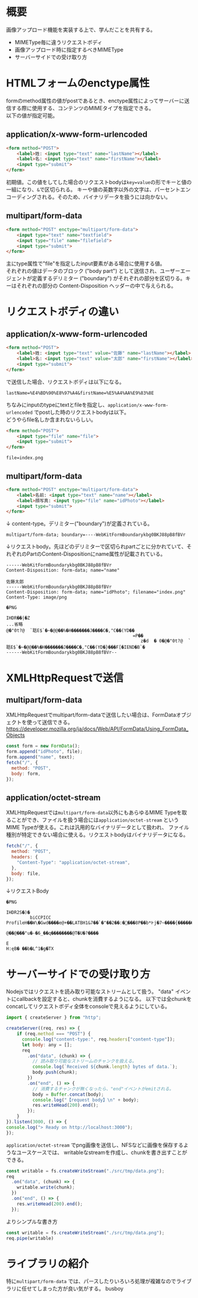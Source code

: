 # 概要

画像アップロード機能を実装する上で、学んだことを共有する。

* MIMEType毎に違うリクエストボディ
* 画像アップロード時に指定するべきMIMEType
* サーバーサイドでの受け取り方

# HTMLフォームのenctype属性

formのmethod属性の値がpostであるとき、enctype属性によってサーバーに送信する際に使用する、コンテンツのMIMEタイプを指定できる。  
以下の値が指定可能。

## application/x-www-form-urlencoded

```html
<form method="POST">
    <label>姓: <input type="text" name="lastName"></label>
    <label>名: <input type="text" name="firstName"></label>
    <input type="submit">
</form>
```

初期値。この値をしてした場合のリクエストbodyは`key=value`の形でキーと値の一組になり、`&`で区切られる。
キーや値の英数字以外の文字は、パーセントエンコーディングされる。そのため、バイナリデータを扱うには向かない。

## multipart/form-data

```html
<form method="POST" enctype="multipart/form-data">
    <input type="text" name="textfield">
    <input type="file" name="filefield">
    <input type="submit">
</form>
```

主にtype属性で"file"を指定したinput要素がある場合に使用する値。  
それぞれの値はデータのブロック ("body part") として送信され、ユーザーエージェントが定義するデリミター ("boundary") がそれぞれの部分を区切りる。キーはそれぞれの部分の Content-Disposition ヘッダーの中で与えられる。

# リクエストボディの違い

## application/x-www-form-urlencoded

```html
<form method="POST">
    <label>姓: <input type="text" value="佐藤" name="lastName"></label>
    <label>名: <input type="text" value="太郎" name="firstName"></label>
    <input type="submit">
</form>
```

で送信した場合、リクエストボディは以下になる。

```text
lastName=%E4%BD%90%E8%97%A4&firstName=%E5%A4%AA%E9%83%8E
```

ちなみにinputのtypeにtextとfileを指定し、`application/x-www-form-urlencoded` でpostした時のリクエストbodyは以下。  
どうやらfile名しか含まれないらしい。

```html
<form method="POST">
    <input type="file" name="file">
    <input type="submit">
</form>
```

```
file=index.png
```

## multipart/form-data

```html
<form method="POST" enctype="multipart/form-data">
    <label>名前: <input type="text" name="name"></label>
    <label>顔写真: <input type="file" name="idPhoto"></label>
    <input type="submit">
</form>
```

↓ content-type。デリミター("boundary")が定義されている。

```text
multipart/form-data; boundary=----WebKitFormBoundarykbg0BKJ88pB8fBVr
```

↓リクエストbody。先ほどのデリミターで区切られpartごとに分かれていて、それぞれのPartのContent-Dispositionにname属性が記載されている。

```
------WebKitFormBoundarykbg0BKJ88pB8fBVr
Content-Disposition: form-data; name="name"

佐藤太郎
------WebKitFormBoundarykbg0BKJ88pB8fBVr
Content-Disposition: form-data; name="idPhoto"; filename="index.png"
Content-Type: image/png

�PNG

IHDR��|�Z
...省略
@�"0t?@  `聒E$`�~�@@��%�H�������J����C�,"C��(YD��
                                                =P��
                                                   z�d  � 0�@�"0t?@  `聒E$`�~�@@��%�H�������J����C�,"C��(YD�}���F[�IEND�B`�
------WebKitFormBoundarykbg0BKJ88pB8fBVr--
```

# XMLHttpRequestで送信

## multipart/form-data

XMLHttpRequestでmultipart/form-dataで送信したい場合は、FormDataオブジェクトを使って送信できる。
https://developer.mozilla.org/ja/docs/Web/API/FormData/Using_FormData_Objects

```javascript
const form = new FormData();
form.append("idPhoto", file);
form.append("name", text);
fetch("/", {
  method: "POST",
  body: form,
});
```

## application/octet-stream

XMLHttpRequestでは`multipart/form-data`以外にもあらゆるMIME Typeを取ることができ、ファイルを扱う場合には`application/octet-stream` というMIME Typeが使える。これは汎用的なバイナリデータとして扱われ、
ファイル種別が特定できない場合に使える。リクエストbodyはバイナリデータになる。

```javascript
fetch("/", {
  method: "POST",
  headers: {
    "Content-Type": "application/octet-stream",
  },
  body: file,
});
```

↓リクエストBody

```text
�PNG

IHDR2S�)�
         biCCPICC ProfileH��W\�Gwd����e@+��LATBH1&7��`�"��2��:�΢���8P��b*߅j�7~����{�������]�;t:�2Y�
                                                                                                   @��@ ���"u�-�6_��q��������@T�U�?����
                                                                                                                                       E
H:ęB� ��b�L^1�g�TX

```

# サーバーサイドでの受け取り方

Nodejsではリクエストを読み取り可能なストリームとして扱う。
"data" イベントにcallbackを設定すると、chunkを消費するようになる。
以下では全chunkをconcatしてリクエストボディ全体をconsoleで見えるようにしている。

```javascript
import { createServer } from "http";

createServer((req, res) => {
    if (req.method === "POST") {
      console.log("content-type:", req.headers["content-type"]);
      let body: any = [];
      req
        .on("data", (chunk) => {
          // 読み取り可能なストリームのチャンクを扱える。
          console.log(`Received ${chunk.length} bytes of data.`);
          body.push(chunk);
        })
        .on("end", () => {
          // 消費するチャンクが無くなったら、"end"イベントがemitされる。
          body = Buffer.concat(body);
          console.log("【request body】\n" + body);
          res.writeHead(200).end();
        });
    }
}).listen(3000, () => {
console.log("> Ready on http://localhost:3000");
});
```

`application/octet-stream` でpng画像を送信し、NFSなどに画像を保存するようなユースケースでは、
writableなstreamを作成し、chunkを書き出すことができる。

```javascript
const writable = fs.createWriteStream("./src/tmp/data.png");
req
  .on("data", (chunk) => {
    writable.write(chunk);
  })
  .on("end", () => {
    res.writeHead(200).end();
  });
```

よりシンプルな書き方
```javascript
const writable = fs.createWriteStream("./src/tmp/data.png");
req.pipe(writable)
```

# ライブラリの紹介

特に`multipart/form-data` では、パースしたりいろいろ処理が複雑なのでライブラリに任せてしまった方が良い気がする。
busboy



